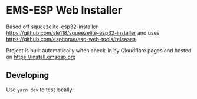 # EMS-ESP Web Installer

Based off squeezelite-esp32-installer <https://github.com/sle118/squeezelite-esp32-installer> and uses <https://github.com/esphome/esp-web-tools/releases>.

Project is built automatically when check-in by Cloudflare pages and hosted on <https://install.emsesp.org>

## Developing

Use `yarn dev` to test locally.
